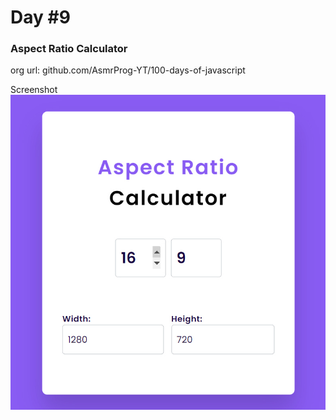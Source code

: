 # Day #9

### Aspect Ratio Calculator
org url: github.com/AsmrProg-YT/100-days-of-javascript

Screenshot
![sc](./screenshot.jpg)